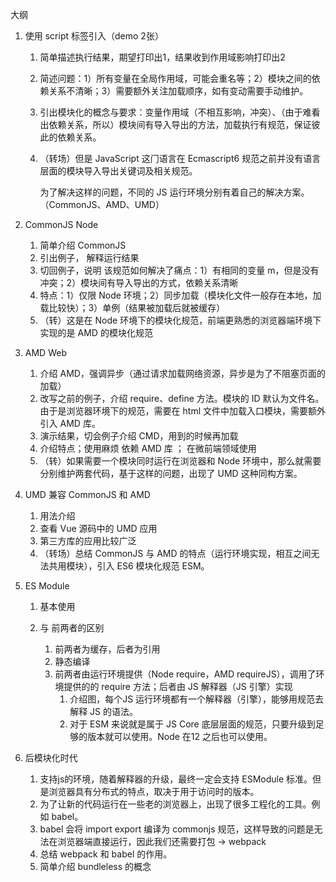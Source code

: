 大纲

1. 使用 script 标签引入（demo 2张）

   1. 简单描述执行结果，期望打印出1，结果收到作用域影响打印出2

   2. 简述问题：1）所有变量在全局作用域，可能会重名等；2）模块之间的依赖关系不清晰；3）需要额外关注加载顺序，如有变动需要手动维护。

   3. 引出模块化的概念与要求：变量作用域（不相互影响，冲突）、（由于难看出依赖关系，所以）模块间有导入导出的方法，加载执行有规范，保证彼此的依赖关系。

   4. （转场）但是 JavaScript 这⻔语⾔在 Ecmascript6 规范之前并没有语⾔层⾯的模块导⼊导出关键词及相关规范。 

      为了解决这样的问题，不同的 JS 运⾏环境分别有着⾃⼰的解决⽅案。（CommonJS、AMD、UMD）

2. CommonJS Node

   1. 简单介绍 CommonJS
   2. 引出例子，  解释运行结果 
   3. 切回例子，说明 该规范如何解决了痛点：1）有相同的变量 m，但是没有冲突；2）模块间有导入导出的方式，依赖关系清晰
   4. 特点：1）仅限 Node 环境；2）同步加载（模块化文件一般存在本地，加载比较快）；3）单例（结果被加载后就被缓存）
   5. （转）这是在 Node 环境下的模块化规范，前端更熟悉的浏览器端环境下实现的是 AMD 的模块化规范

3. AMD Web

   1. 介绍 AMD，强调异步（通过请求加载网络资源，异步是为了不阻塞页面的加载）
   2. 改写之前的例子，介绍 require、define 方法。模块的 ID 默认为文件名。由于是浏览器环境下的规范，需要在 html 文件中加载入口模块，需要额外引入 AMD 库。
   3. 演示结果，切会例子介绍 CMD，用到的时候再加载
   4. 介绍特点；使用麻烦 依赖 AMD 库 ； 在微前端领域使用
   5. （转）如果需要一个模块同时运行在浏览器和 Node 环境中，那么就需要分别维护两套代码，基于这样的问题，出现了 UMD 这种同构方案。

4. UMD 兼容 CommonJS 和 AMD

   1. 用法介绍
   2. 查看 Vue 源码中的 UMD 应用
   3. 第三方库的应用比较广泛
   4. （转场）总结 CommonJS 与 AMD 的特点（运行环境实现，相互之间无法共用模块），引入 ES6 模块化规范 ESM。

5. ES Module

   1. 基本使用
   2. 与 前两者的区别
      
      1. 前两者为缓存，后者为引用
      2. 静态编译
      3. 前两者由运行环境提供（Node require，AMD requireJS），调用了环境提供的的 require 方法；后者由 JS 解释器（JS 引擎）实现
         1. 介绍图，每个JS 运行环境都有一个解释器（引擎），能够用规范去解释 JS 的语法。
         2. 对于 ESM 来说就是属于 JS Core 底层层面的规范，只要升级到足够的版本就可以使用。Node 在12 之后也可以使用。

6. 后模块化时代

   1. 支持js的环境，随着解释器的升级，最终一定会支持 ESModule 标准。但是浏览器具有分布式的特点，取决于用于访问时的版本。
   2. 为了让新的代码运行在一些老的浏览器上，出现了很多工程化的工具。例如 babel。
   3. babel 会将 import export 编译为 commonjs 规范，这样导致的问题是无法在浏览器端直接运行，因此我们还需要打包 -> webpack
   4. 总结 webpack 和 babel 的作用。
   5. 简单介绍 bundleless 的概念